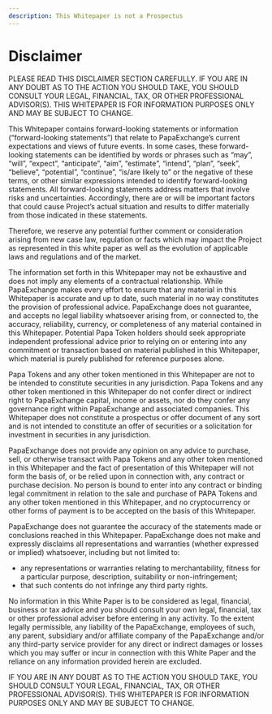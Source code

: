```yaml
---
description: This Whitepaper is not a Prospectus
---
```


# Disclaimer

PLEASE READ THIS DISCLAIMER SECTION CAREFULLY. IF YOU ARE IN ANY DOUBT AS TO THE ACTION YOU SHOULD TAKE, YOU SHOULD CONSULT YOUR LEGAL, FINANCIAL, TAX, OR OTHER PROFESSIONAL ADVISOR(S). THIS WHITEPAPER IS FOR INFORMATION PURPOSES ONLY AND MAY BE SUBJECT TO CHANGE.

This Whitepaper contains forward-looking statements or information (“forward-looking statements”) that relate to PapaExchange’s current expectations and views of future events. In some cases, these forward-looking statements can be identified by words or phrases such as “may”, “will”, “expect”, “anticipate”, “aim”, “estimate”, “intend”, “plan”, “seek”, “believe”, “potential”, “continue”, “is/are likely to” or the negative of these terms, or other similar expressions intended to identify forward-looking statements. All forward-looking statements address matters that involve risks and uncertainties. Accordingly, there are or will be important factors that could cause Project’s actual situation and results to differ materially from those indicated in these statements.

Therefore, we reserve any potential further comment or consideration arising from new case law, regulation or facts which may impact the Project as represented in this white paper as well as the evolution of applicable laws and regulations and of the market.

The information set forth in this Whitepaper may not be exhaustive and does not imply any elements of a contractual relationship. While PapaExchange makes every effort to ensure that any material in this Whitepaper is accurate and up to date, such material in no way constitutes the provision of professional advice. PapaExchange does not guarantee, and accepts no legal liability whatsoever arising from, or connected to, the accuracy, reliability, currency, or completeness of any material contained in this Whitepaper. Potential Papa Token holders should seek appropriate independent professional advice prior to relying on or entering into any commitment or transaction based on material published in this Whitepaper, which material is purely published for reference purposes alone.

Papa Tokens and any other token mentioned in this Whitepaper are not to be intended to constitute securities in any jurisdiction. Papa Tokens and any other token mentioned in this Whitepaper do not confer direct or indirect right to PapaExchange capital, income or assets, nor do they confer any governance right within PapaExchange and associated companies. This Whitepaper does not constitute a prospectus or offer document of any sort and is not intended to constitute an offer of securities or a solicitation for investment in securities in any jurisdiction.

PapaExchange does not provide any opinion on any advice to purchase, sell, or otherwise transact with Papa Tokens and any other token mentioned in this Whitepaper and the fact of presentation of this Whitepaper will not form the basis of, or be relied upon in connection with, any contract or purchase decision. No person is bound to enter into any contract or binding legal commitment in relation to the sale and purchase of PAPA Tokens and any other token mentioned in this Whitepaper, and no cryptocurrency or other forms of payment is to be accepted on the basis of this Whitepaper.

PapaExchange does not guarantee the accuracy of the statements made or conclusions reached in this Whitepaper. PapaExchange does not make and expressly disclaims all representations and warranties (whether expressed or implied) whatsoever, including but not limited to:

* any representations or warranties relating to merchantability, fitness for a particular purpose, description, suitability or non-infringement;&#x20;
* that such contents do not infringe any third party rights.&#x20;

No information in this White Paper is to be considered as legal, financial, business or tax advice and you should consult your own legal, financial, tax or other professional adviser before entering in any activity. To the extent legally permissible, any liability of the PapaExchange, employees of such, any parent, subsidiary and/or affiliate company of the PapaExchange and/or any third-party service provider for any direct or indirect damages or losses which you may suffer or incur in connection with this White Paper and the reliance on any information provided herein are excluded.&#x20;

IF YOU ARE IN ANY DOUBT AS TO THE ACTION YOU SHOULD TAKE, YOU SHOULD CONSULT YOUR LEGAL, FINANCIAL, TAX, OR OTHER PROFESSIONAL ADVISOR(S). THIS WHITEPAPER IS FOR INFORMATION PURPOSES ONLY AND MAY BE SUBJECT TO CHANGE.
